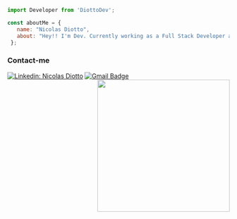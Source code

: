  
  ```js
import Developer from 'DiottoDev';

const aboutMe = {
     name: "Nicolas Diotto",
     about: "Hey!! I'm Dev. Currently working as a Full Stack Developer at Bertic✨👨‍💻"
   };
```
<h3> Contact-me </h3>

[![Linkedin: Nicolas Diotto](https://img.shields.io/badge/-NicolasDiotto-blue?style=flat-square&logo=Linkedin&logoColor=white&link=https://www.linkedin.com/in/nicolas-diotto-741404218/)](https://www.linkedin.com/in/nicolas-diotto-741404218/)
[![Gmail Badge](https://img.shields.io/badge/-nicodiottodev@gmail.com-006bed?style=flat-square&logo=Gmail&logoColor=white&link=mailto:nicodiottodev@gmail.com)](mailto:nicodiottodev@gmail.com)
<img align="right" width="300" src="https://i2.wp.com/allhtaccess.info/wp-content/uploads/2018/03/programming.gif?fit=1281%2C716&ssl=1" />
 </div>
